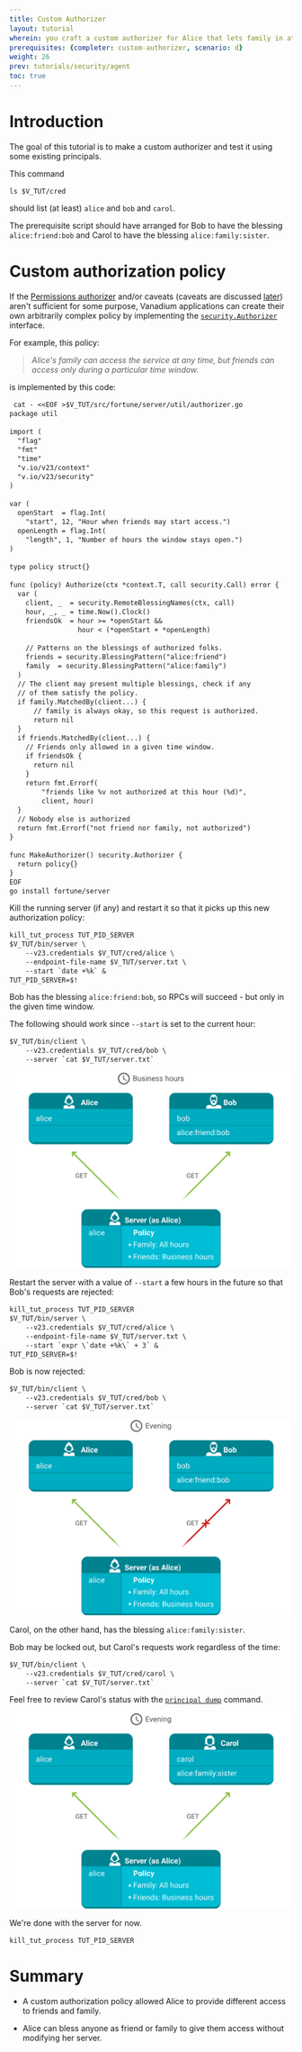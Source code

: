 ```yaml
---
title: Custom Authorizer
layout: tutorial
wherein: you craft a custom authorizer for Alice that lets family in at any time, but constrains friends to a time window.  This is an advanced tutorial.
prerequisites: {completer: custom-authorizer, scenario: d}
weight: 26
prev: tutorials/security/agent
toc: true
---
```


# Introduction

The goal of this tutorial is to make a custom authorizer
and test it using some existing principals.

This command

```
ls $V_TUT/cred
```

should list (at least) `alice` and `bob` and `carol`.

The prerequisite script should have arranged for Bob to have the
blessing `alice:friend:bob` and Carol to have the blessing
`alice:family:sister`.

# Custom authorization policy

If the [Permissions authorizer][permissions-authorizer] and/or caveats (caveats
are discussed [later][first-party-caveats]) aren't sufficient for some purpose,
Vanadium applications can create their own arbitrarily complex policy by
implementing the [`security.Authorizer`][security.Authorizer] interface.

For example, this policy:

> *Alice's family can access the service at any time,
> but friends can access only during a particular time window.*

is implemented by this code:

<!-- @authorizerWithFriendWindow @test @completer -->
```
 cat - <<EOF >$V_TUT/src/fortune/server/util/authorizer.go
package util

import (
  "flag"
  "fmt"
  "time"
  "v.io/v23/context"
  "v.io/v23/security"
)

var (
  openStart  = flag.Int(
    "start", 12, "Hour when friends may start access.")
  openLength = flag.Int(
    "length", 1, "Number of hours the window stays open.")
)

type policy struct{}

func (policy) Authorize(ctx *context.T, call security.Call) error {
  var (
    client, _  = security.RemoteBlessingNames(ctx, call)
    hour, _, _ = time.Now().Clock()
    friendsOk  = hour >= *openStart &&
                 hour < (*openStart + *openLength)

    // Patterns on the blessings of authorized folks.
    friends = security.BlessingPattern("alice:friend")
    family  = security.BlessingPattern("alice:family")
  )
  // The client may present multiple blessings, check if any
  // of them satisfy the policy.
  if family.MatchedBy(client...) {
      // family is always okay, so this request is authorized.
      return nil
  }
  if friends.MatchedBy(client...) {
    // Friends only allowed in a given time window.
    if friendsOk {
      return nil
    }
    return fmt.Errorf(
        "friends like %v not authorized at this hour (%d)",
        client, hour)
  }
  // Nobody else is authorized
  return fmt.Errorf("not friend nor family, not authorized")
}

func MakeAuthorizer() security.Authorizer {
  return policy{}
}
EOF
go install fortune/server
```

Kill the running server (if any) and restart it so that it picks up this
new authorization policy:

<!-- @serverAsAliceWithFriendWindow @test @sleep -->
```
kill_tut_process TUT_PID_SERVER
$V_TUT/bin/server \
    --v23.credentials $V_TUT/cred/alice \
    --endpoint-file-name $V_TUT/server.txt \
    --start `date +%k` &
TUT_PID_SERVER=$!
```

Bob has the blessing `alice:friend:bob`, so RPCs will succeed - but
only in the given time window.

The following should work since `--start` is set
to the current hour:

<!-- @clientAsBob @test -->
```
$V_TUT/bin/client \
    --v23.credentials $V_TUT/cred/bob \
    --server `cat $V_TUT/server.txt`
```

![Bob's request to the server succeeds because it is during business hours](/2016/images/tut/security10-bob-succeeds-biz-hours.svg)


Restart the server with a value of `--start` a few hours
in the future so that Bob's requests are rejected:

<!-- @serverRejectingBob -->
```
kill_tut_process TUT_PID_SERVER
$V_TUT/bin/server \
    --v23.credentials $V_TUT/cred/alice \
    --endpoint-file-name $V_TUT/server.txt \
    --start `expr \`date +%k\` + 3` &
TUT_PID_SERVER=$!
```

Bob is now rejected:

<!-- @bobIsRejected -->
```
$V_TUT/bin/client \
    --v23.credentials $V_TUT/cred/bob \
    --server `cat $V_TUT/server.txt`
```

![Bob's request to the server fails because it is outside of business hours](/2016/images/tut/security11-bob-fails-biz-hours.svg)

Carol, on the other hand, has the blessing `alice:family:sister`.

Bob may be locked out, but Carol's requests work regardless of
the time:

<!-- @clientAsCarol @test -->
```
$V_TUT/bin/client \
    --v23.credentials $V_TUT/cred/carol \
    --server `cat $V_TUT/server.txt`
```

Feel free to review Carol's status with the [`principal dump`][principal-dump] command.

![Carol's request to the server succeeds](/2016/images/tut/security12-alice-carol-succeed.svg)

We're done with the server for now.

<!-- @killServer @test -->
```
kill_tut_process TUT_PID_SERVER
```

# Summary

* A custom authorization policy allowed Alice to provide different
  access to friends and family.

* Alice can bless anyone as friend or family to give them access
  without modifying her server.

[principal-dump]: /2016/tutorials/security/principals-and-blessings.html#principal-dump
[permissions-authorizer]: /2016/tutorials/security/permissions-authorizer.html
[custom-authorizer]: /2016/tutorials/security/custom-authorizer.html
[principals-and-blessings]: /2016/tutorials/security/principals-and-blessings.html
[first-party-caveats]: /2016/tutorials/security/first-party-caveats.html
[security.Authorizer]: https://vanadium.googlesource.com/release.go.v23/+/master/security/model.go#465
